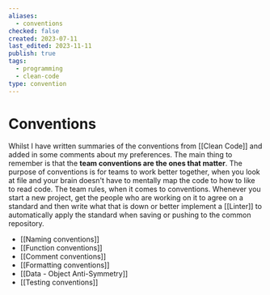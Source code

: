 ```yaml
---
aliases:
  - conventions
checked: false
created: 2023-07-11
last_edited: 2023-11-11
publish: true
tags:
  - programming
  - clean-code
type: convention
---
```

# Conventions

Whilst I have written summaries of the conventions from [[Clean Code]] and added in some comments about my preferences. The main thing to remember is that the **team conventions are the ones that matter**. The purpose of conventions is for teams to work better together, when you look at file and your brain doesn't have to mentally map the code to how to like to read code. The team rules, when it comes to conventions. Whenever you start a new project, get the people who are working on it to agree on a standard and then write what that is down or better implement a [[Linter]] to automatically apply the standard when saving or pushing to the common repository.

- [[Naming conventions]]
- [[Function conventions]]
- [[Comment conventions]]
- [[Formatting conventions]]
- [[Data - Object Anti-Symmetry]]
- [[Testing conventions]]
